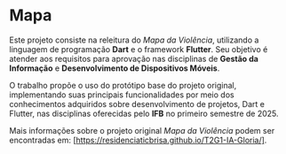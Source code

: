 # Mapa 

Este projeto consiste na releitura do *Mapa da Violência*, utilizando a linguagem de programação **Dart** e o framework **Flutter**. Seu objetivo é atender aos requisitos para aprovação nas disciplinas de **Gestão da Informação** e **Desenvolvimento de Dispositivos Móveis**.

O trabalho propõe o uso do protótipo base do projeto original, implementando suas principais funcionalidades por meio dos conhecimentos adquiridos sobre desenvolvimento de projetos, Dart e Flutter, nas disciplinas oferecidas pelo **IFB** no primeiro semestre de 2025.

Mais informações sobre o projeto original *Mapa da Violência* podem ser encontradas em: [https://residenciaticbrisa.github.io/T2G1-IA-Gloria/].
